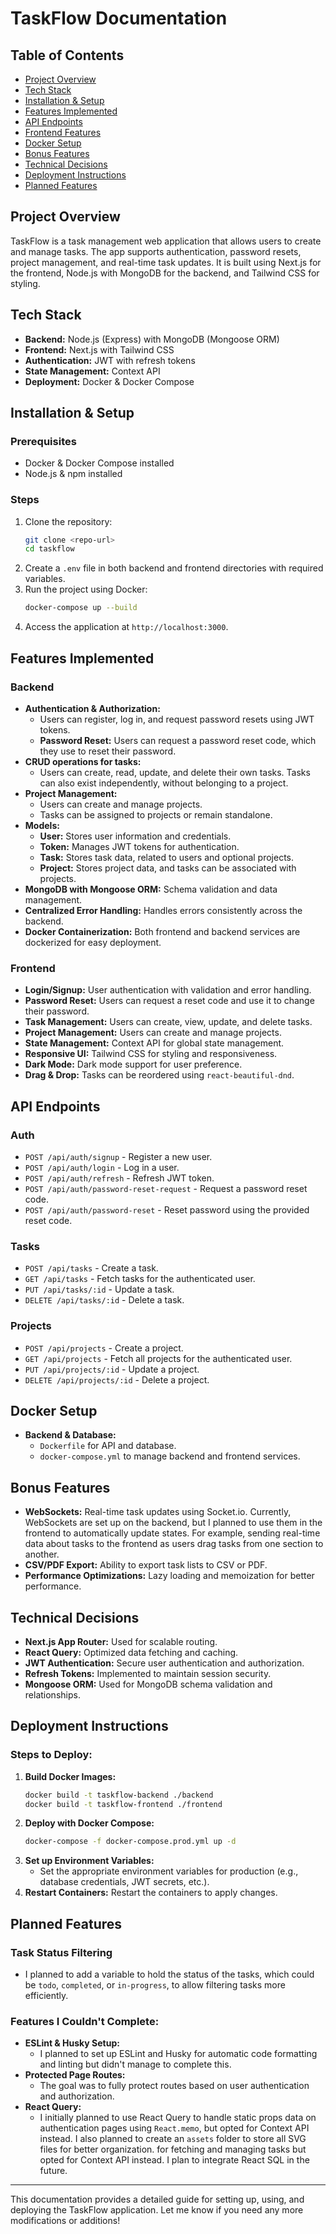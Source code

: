# TaskFlow Documentation

## Table of Contents

- [Project Overview](#project-overview)
- [Tech Stack](#tech-stack)
- [Installation & Setup](#installation--setup)
- [Features Implemented](#features-implemented)
- [API Endpoints](#api-endpoints)
- [Frontend Features](#frontend-features)
- [Docker Setup](#docker-setup)
- [Bonus Features](#bonus-features)
- [Technical Decisions](#technical-decisions)
- [Deployment Instructions](#deployment-instructions)
- [Planned Features](#planned-features)

## Project Overview

TaskFlow is a task management web application that allows users to create and manage tasks. The app supports authentication, password resets, project management, and real-time task updates. It is built using Next.js for the frontend, Node.js with MongoDB for the backend, and Tailwind CSS for styling.

## Tech Stack

- **Backend:** Node.js (Express) with MongoDB (Mongoose ORM)
- **Frontend:** Next.js with Tailwind CSS
- **Authentication:** JWT with refresh tokens
- **State Management:** Context API
- **Deployment:** Docker & Docker Compose

## Installation & Setup

### Prerequisites

- Docker & Docker Compose installed
- Node.js & npm installed

### Steps

1. Clone the repository:
   ```bash
   git clone <repo-url>
   cd taskflow
   ```
2. Create a `.env` file in both backend and frontend directories with required variables.
3. Run the project using Docker:
   ```bash
   docker-compose up --build
   ```
4. Access the application at `http://localhost:3000`.

## Features Implemented

### Backend

- **Authentication & Authorization:**
  - Users can register, log in, and request password resets using JWT tokens.
  - **Password Reset:** Users can request a password reset code, which they use to reset their password.
- **CRUD operations for tasks:**
  - Users can create, read, update, and delete their own tasks. Tasks can also exist independently, without belonging to a project.
- **Project Management:**
  - Users can create and manage projects.
  - Tasks can be assigned to projects or remain standalone.
- **Models:**
  - **User:** Stores user information and credentials.
  - **Token:** Manages JWT tokens for authentication.
  - **Task:** Stores task data, related to users and optional projects.
  - **Project:** Stores project data, and tasks can be associated with projects.
- **MongoDB with Mongoose ORM:** Schema validation and data management.
- **Centralized Error Handling:** Handles errors consistently across the backend.
- **Docker Containerization:** Both frontend and backend services are dockerized for easy deployment.

### Frontend

- **Login/Signup:** User authentication with validation and error handling.
- **Password Reset:** Users can request a reset code and use it to change their password.
- **Task Management:** Users can create, view, update, and delete tasks.
- **Project Management:** Users can create and manage projects.
- **State Management:** Context API for global state management.
- **Responsive UI:** Tailwind CSS for styling and responsiveness.
- **Dark Mode:** Dark mode support for user preference.
- **Drag & Drop:** Tasks can be reordered using `react-beautiful-dnd`.

## API Endpoints

### Auth

- `POST /api/auth/signup` - Register a new user.
- `POST /api/auth/login` - Log in a user.
- `POST /api/auth/refresh` - Refresh JWT token.
- `POST /api/auth/password-reset-request` - Request a password reset code.
- `POST /api/auth/password-reset` - Reset password using the provided reset code.

### Tasks

- `POST /api/tasks` - Create a task.
- `GET /api/tasks` - Fetch tasks for the authenticated user.
- `PUT /api/tasks/:id` - Update a task.
- `DELETE /api/tasks/:id` - Delete a task.

### Projects

- `POST /api/projects` - Create a project.
- `GET /api/projects` - Fetch all projects for the authenticated user.
- `PUT /api/projects/:id` - Update a project.
- `DELETE /api/projects/:id` - Delete a project.

## Docker Setup

- **Backend & Database:**
  - `Dockerfile` for API and database.
  - `docker-compose.yml` to manage backend and frontend services.

## Bonus Features

- **WebSockets:** Real-time task updates using Socket.io. Currently, WebSockets are set up on the backend, but I planned to use them in the frontend to automatically update states. For example, sending real-time data about tasks to the frontend as users drag tasks from one section to another.
- **CSV/PDF Export:** Ability to export task lists to CSV or PDF.
- **Performance Optimizations:** Lazy loading and memoization for better performance.

## Technical Decisions

- **Next.js App Router:** Used for scalable routing.
- **React Query:** Optimized data fetching and caching.
- **JWT Authentication:** Secure user authentication and authorization.
- **Refresh Tokens:** Implemented to maintain session security.
- **Mongoose ORM:** Used for MongoDB schema validation and relationships.

## Deployment Instructions

### Steps to Deploy:

1. **Build Docker Images:**
   ```bash
   docker build -t taskflow-backend ./backend
   docker build -t taskflow-frontend ./frontend
   ```
2. **Deploy with Docker Compose:**
   ```bash
   docker-compose -f docker-compose.prod.yml up -d
   ```
3. **Set up Environment Variables:**
   - Set the appropriate environment variables for production (e.g., database credentials, JWT secrets, etc.).
4. **Restart Containers:** Restart the containers to apply changes.

## Planned Features

### Task Status Filtering

- I planned to add a variable to hold the status of the tasks, which could be `todo`, `completed`, or `in-progress`, to allow filtering tasks more efficiently.

### Features I Couldn't Complete:

- **ESLint & Husky Setup:**
  - I planned to set up ESLint and Husky for automatic code formatting and linting but didn't manage to complete this.
- **Protected Page Routes:**
  - The goal was to fully protect routes based on user authentication and authorization.
- **React Query:**
  - I initially planned to use React Query to handle static props data on authentication pages using `React.memo`, but opted for Context API instead. I also planned to create an `assets` folder to store all SVG files for better organization. for fetching and managing tasks but opted for Context API instead. I plan to integrate React SQL in the future.

---

This documentation provides a detailed guide for setting up, using, and deploying the TaskFlow application. Let me know if you need any more modifications or additions!
